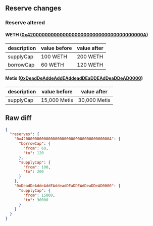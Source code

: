 ## Reserve changes

### Reserve altered

#### WETH ([0x420000000000000000000000000000000000000A](https://andromeda-explorer.metis.io/address/0x420000000000000000000000000000000000000A))

| description | value before | value after |
| --- | --- | --- |
| supplyCap | 100 WETH | 200 WETH |
| borrowCap | 60 WETH | 120 WETH |


#### Metis ([0xDeadDeAddeAddEAddeadDEaDDEAdDeaDDeAD0000](https://andromeda-explorer.metis.io/address/0xDeadDeAddeAddEAddeadDEaDDEAdDeaDDeAD0000))

| description | value before | value after |
| --- | --- | --- |
| supplyCap | 15,000 Metis | 30,000 Metis |


## Raw diff

```json
{
  "reserves": {
    "0x420000000000000000000000000000000000000A": {
      "borrowCap": {
        "from": 60,
        "to": 120
      },
      "supplyCap": {
        "from": 100,
        "to": 200
      }
    },
    "0xDeadDeAddeAddEAddeadDEaDDEAdDeaDDeAD0000": {
      "supplyCap": {
        "from": 15000,
        "to": 30000
      }
    }
  }
}
```